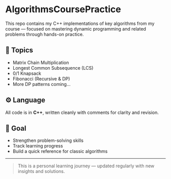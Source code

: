 # AlgorithmsCoursePractice

This repo contains my C++ implementations of key algorithms from my course — focused on mastering dynamic programming and related problems through hands-on practice.

## 📘 Topics

- Matrix Chain Multiplication  
- Longest Common Subsequence (LCS)  
- 0/1 Knapsack  
- Fibonacci (Recursive & DP)  
- More DP patterns coming...

## ⚙️ Language

All code is in **C++**, written cleanly with comments for clarity and revision.

## 🎯 Goal

- Strengthen problem-solving skills  
- Track learning progress  
- Build a quick reference for classic algorithms  

---

> This is a personal learning journey — updated regularly with new insights and solutions.
